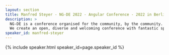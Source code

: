 ```yaml
---
layout: section
title: Manfred Steyer - NG-DE 2022 - Angular Conference - 2022 in Berlin
description: >
  NG-DE is a conference organised for the community, by the community.
  We create an open, diverse and welcoming conference with fantastic speakers and a warm and friendly environment. 
speaker_id: manfred-steyer
---
```


{% include speaker.html speaker_id=page.speaker_id %}
